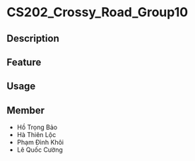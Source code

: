 # CS202_Crossy_Road_Group10

## Description

## Feature

## Usage


## Member
- Hồ Trọng Bảo
- Hà Thiên Lộc
- Phạm Đình Khôi
- Lê Quốc Cường
